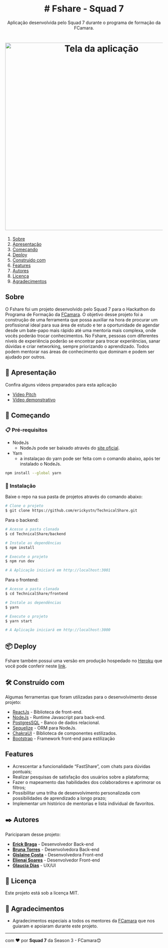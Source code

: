 
<h1 align="center"># Fshare - Squad 7</h1>

<p align="center">Aplicação desenvolvida pelo Squad 7 durante o programa de formação da FCamara.</p>

<h1 align="center">
 <img alt="Tela da aplicação" src="https://github.com/erickystn/TechnicalShare/blob/main/.github/fshare.png?raw=true" width = "600px" />
</h1>

<ol>
    <li><a href="#sobre">Sobre</a></li>
        <li> <a href="#apresentacao">Apresentação</a></li>
        <li> <a href="#comecando">Começando</a> </li>
        <li> <a href="#deploy">Deploy</a> </li>
        <li> <a href="#construidocom">Construido com</a> </li>
        <li> <a href="#features">Features</a></li>
        <li> <a href="#autores">Autores</a></li>
        <li><a href="#licenca">Licença</a></li>
    <li><a href="#agradecimentos">Agradecimentos</a></li>
</ol>

<h2 id="sobre">Sobre</h2> 

O Fshare foi um projeto desenvolvido pelo Squad 7 para o Hackathon do Programa de Formação da [FCamara](https://digital.fcamara.com.br/programadeformacao). O objetivo desse projeto foi a construção de uma ferramenta que possa auxiliar na hora de procurar um profissional ideal para sua área de estudo e ter a oportunidade de agendar desde um bate-papo mais rápido até uma mentoria mais complexa, onde vocês poderão trocar conhecimentos. No Fshare, pessoas com diferentes níveis de experiência poderão se encontrar para trocar experiências, sanar dúvidas e criar networking, sempre priorizando o aprendizado. Todos podem mentorar nas áreas de conhecimento que dominam e podem ser ajudado por outros. 

<h2 id="apresentacao">🎥 Apresentação</h2> 
<p align="left">Confira alguns vídeos preparados para esta aplicação</p>

- [Vídeo Pitch](https://youtu.be/99XvuKPWrVc)
- [Vídeo demonstrativo](https://youtu.be/sP98huacezA)

<h2 id="comecando">🚀 Começando</h2> 

### 📋 Pré-requisitos

- NodeJs
	- NodeJs pode ser baixado através do [site oficial](https://nodejs.org/en/).
- Yarn
	- a instalaçao do yarn pode ser feita com o comando abaixo, após ter instalado o NodeJs. 
```bash
npm install --global yarn
```

### 🔧 Instalação

Baixe o repo na sua pasta de projetos através do comando abaixo:
```bash
# Clone o projeto
$ git clone https://github.com/erickystn/TechnicalShare.git
```

Para o backend:

```bash
# Acesse a pasta clonada
$ cd TechnicalShare/backend

# Instale as dependências
$ npm install

# Execute o projeto
$ npm run dev

# A Aplicação iniciará em http://localhost:3001
```

Para o frontend:
```bash
# Acesse a pasta clonada
$ cd TechnicalShare/frontend

# Instale as dependências
$ yarn

# Execute o projeto
$ yarn start

# A Aplicação iniciará em http://localhost:3000
```

<h2 id="deploy">📦 Deploy</h2> 

Fshare também possui uma versão em produção hospedado no [Heroku](http://heroku.com/) que você pode conferir neste [link](https://fshare-front.herokuapp.com).


<h2 id="construidocom">🛠️ Construído com</h2> 

Algumas ferramentas que foram utilizadas para o desenvolvimento desse projeto: 

* [ReactJs](https://reactjs.org) - Biblioteca de front-end.
* [NodeJs](https://nodejs.org/en/) - Runtime Javascript para back-end.
* [PostgresSQL](https://www.postgresql.org) - Banco de dados relacional.
* [Sequelize](https://sequelize.org) - ORM para NodeJs.
* [ChakraUI](https://chakra-ui.com) - Biblioteca de componentes estilizados.
* [Bootstrap](https://react-bootstrap.github.io) - Framework front-end para estilização
 
<h2 id="features">Features</h2> 

- Acrescentar a funcionalidade “FastShare”, com chats para dúvidas pontuais;
- Realizar pesquisas de satisfação dos usuários sobre a plataforma;
- Fazer o mapeamento das habilidades dos colaboradores e aprimorar os filtros;
- Possibilitar uma trilha de desenvolvimento personalizada com possibilidades de aprendizado a longo prazo;
- Implementar um histórico de mentorias e lista individual de favoritos.

<h2 id="autores">✒️ Autores</h2> 

Pariciparam desse projeto:
- [**Erick Braga**](https://github.com/erickystn) - Desenvolvedor Back-end
- [**Bruna Torres**](https://github.com/bruninhaltorres) - Desenvolvedora Back-end
- [**Gislaine Costa**](https://github.com/gih-costa) - Desenvolvedora Front-end
- [**Elienai Soares**](https://github.com/NaySoares) - Desenvolvedor Front-end
- [**Glaucia Dias**](https://www.linkedin.com/in/glaucia-dias-ux/) - UX/UI


<h2 id="licenca">📄 Licença</h2> 

Este projeto está sob a licença MIT.

<h2 id="agradecimentos">🎁 Agradecimentos</h2> 


* Agradecimentos especiais a todos os mentores da [FCamara](https://www.fcamara.com.br) que nos guiaram e apoiaram durante este projeto.


---
com ❤️ por **Squad 7** da Season 3 - FCamara😊
